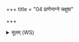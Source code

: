 +++
title = "04 प्राणेनाग्ने चक्षुषा"

+++
<details><summary>मूलम् (WS)</summary>

प्राणेनाग्ने चक्षुषा सं सृजेमं समीरय तन्वा सं बलेन ।  
वेत्थामृतस्य मा मृत मो षु भूमिगृहो भुवत् ॥ ४ ॥ ,  
मा ते प्राण उप दसन् मापानो अपि धायि ते ।  
सूर्यस्त्वाधिपतिर्नृत्योरुदायच्छाति रश्मिभिः ॥ ॥ ५ ॥
</details>